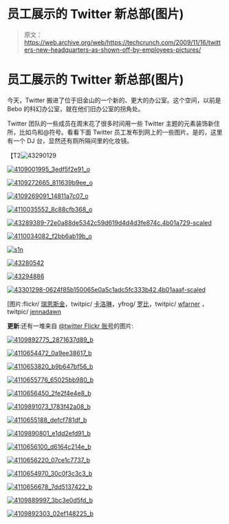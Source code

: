 # 员工展示的 Twitter 新总部(图片)

> 原文：<https://web.archive.org/web/https://techcrunch.com/2009/11/16/twitters-new-headquarters-as-shown-off-by-employees-pictures/>

# 员工展示的 Twitter 新总部(图片)

今天，Twitter 搬进了位于旧金山的一个新的、更大的办公室。这个空间，以前是 Bebo 的科幻办公室，就在他们旧办公室的拐角处。

Twitter 团队的一些成员在周末花了很多时间用一些 Twitter 主题的元素装饰新住所，比如鸟和@符号。看看下面 Twitter 员工发布到网上的一些图片。是的，这里有一个 DJ 台，显然还有厕所隔间里的化妆镜。

【T2![43290129](img/62d604b40453b35de33cc8cab9b9b0e9.png "43290129")

[![4109001995_3edf5f2e91_o](img/c1fd60bf931b5d800d36d8373f8c7dc6.png "4109001995_3edf5f2e91_o")](https://web.archive.org/web/20230219001150/https://techcrunch.com/wp-content/uploads/2009/11/4109001995_3edf5f2e91_o.jpg)

[![4109272665_811639b9ee_o](img/5e97fb0ee49a6f747bc6254efe838c4b.png "4109272665_811639b9ee_o")](https://web.archive.org/web/20230219001150/https://techcrunch.com/wp-content/uploads/2009/11/4109272665_811639b9ee_o.jpg)

[![4109269091_14811a7c07_o](img/17f95be97f8915c898b09971a02b1d3e.png "4109269091_14811a7c07_o")](https://web.archive.org/web/20230219001150/https://techcrunch.com/wp-content/uploads/2009/11/4109269091_14811a7c07_o.jpg)

[![4110035552_8c88cfb368_o](img/eb0467628cd7fd0309ae8cfe27072cf4.png "4110035552_8c88cfb368_o")](https://web.archive.org/web/20230219001150/https://techcrunch.com/wp-content/uploads/2009/11/4110035552_8c88cfb368_o.jpg)

[![43289389-72e0a88de5342c59d619d4d4d3fe874c.4b01a729-scaled](img/888e07975f3ccccfd6db1e41c0869485.png "43289389-72e0a88de5342c59d619d4d4d3fe874c.4b01a729-scaled")](https://web.archive.org/web/20230219001150/https://techcrunch.com/wp-content/uploads/2009/11/43289389-72e0a88de5342c59d619d4d4d3fe874c.4b01a729-scaled.jpg)

[![4110034082_f2bb6ab19b_o](img/7c8840c8d97bb357c9ef790c648b4643.png "4110034082_f2bb6ab19b_o")](https://web.archive.org/web/20230219001150/https://techcrunch.com/wp-content/uploads/2009/11/4110034082_f2bb6ab19b_o.jpg)

[![s1n](img/15c8dad95010e9df27035a32911def09.png "s1n")](https://web.archive.org/web/20230219001150/https://techcrunch.com/wp-content/uploads/2009/11/s1n.jpg)

[![43280542](img/3a97d813f38f7263928c3c82b82827a0.png "43280542")](https://web.archive.org/web/20230219001150/https://techcrunch.com/wp-content/uploads/2009/11/43280542.jpg)

[![43294886](img/aafb3f94e6fce087071eb51c5f57a1e1.png "43294886")](https://web.archive.org/web/20230219001150/https://techcrunch.com/wp-content/uploads/2009/11/43294886.jpg)

[![43301298-0624f85b150065e0a5c1adc5fc333b42.4b01aaaf-scaled](img/c25793a22aa5cd44b60f82bd8c80335c.png "43301298-0624f85b150065e0a5c1adc5fc333b42.4b01aaaf-scaled")](https://web.archive.org/web/20230219001150/https://techcrunch.com/wp-content/uploads/2009/11/43301298-0624f85b150065e0a5c1adc5fc333b42.4b01aaaf-scaled.jpg)

[图片:flickr/ [瑞恩斯金](https://web.archive.org/web/20230219001150/http://www.flickr.com/photos/ryansking/sets/72157622816428160/)，twitpic/ [卡洛琳](https://web.archive.org/web/20230219001150/http://twitpic.com/photos/caroline)，yfrog/ [罗比](https://web.archive.org/web/20230219001150/http://img697.yfrog.com/i/s1n.jpg/)，twitpic/ [wfarner](https://web.archive.org/web/20230219001150/http://twitpic.com/pryjq) ，twitpic/ [jennadawn](https://web.archive.org/web/20230219001150/http://twitpic.com/ps3hu)

**更新**:还有一堆来自 [@twitter Flickr 账号](https://web.archive.org/web/20230219001150/http://www.flickr.com/photos/twitteroffice/sets/72157622693903079)的图片:

[![4109892775_2871637d89_b](img/c6f17e177f5b5093dd2bdda7922e25c2.png "4109892775_2871637d89_b")](https://web.archive.org/web/20230219001150/https://techcrunch.com/wp-content/uploads/2009/11/4109892775_2871637d89_b.jpeg)

[![4110654472_0a9ee38617_b](img/1a9ee320ba389ccbb25b93e04e6de18d.png "4110654472_0a9ee38617_b")](https://web.archive.org/web/20230219001150/https://techcrunch.com/wp-content/uploads/2009/11/4110654472_0a9ee38617_b.jpeg)

[![4110653820_b9b647bf56_b](img/4bdbac96549a7d0ee250fb3163d0fc5a.png "4110653820_b9b647bf56_b")](https://web.archive.org/web/20230219001150/https://techcrunch.com/wp-content/uploads/2009/11/4110653820_b9b647bf56_b.jpeg)

[![4110655776_65025bb980_b](img/182c3908e525f456789cdfbc496c09e2.png "4110655776_65025bb980_b")](https://web.archive.org/web/20230219001150/https://techcrunch.com/wp-content/uploads/2009/11/4110655776_65025bb980_b.jpeg)

[![4110656450_2fe2f4e4e8_b](img/2d1dfc86479839939acc95cffbb10c35.png "4110656450_2fe2f4e4e8_b")](https://web.archive.org/web/20230219001150/https://techcrunch.com/wp-content/uploads/2009/11/4110656450_2fe2f4e4e8_b.jpeg)

[![4109891073_1783f42a08_b](img/5182d79cb58f5c1f807364d8ed3cd039.png "4109891073_1783f42a08_b")](https://web.archive.org/web/20230219001150/https://techcrunch.com/wp-content/uploads/2009/11/4109891073_1783f42a08_b.jpeg)

[![4110655188_defcf781df_b](img/ec50122501ed7fe27f78cd9df050bfb5.png "4110655188_defcf781df_b")](https://web.archive.org/web/20230219001150/https://techcrunch.com/wp-content/uploads/2009/11/4110655188_defcf781df_b.jpeg)

[![4109890801_e1dd2efd91_b](img/0e8b8293dda80a62b34d824fe51f9976.png "4109890801_e1dd2efd91_b")](https://web.archive.org/web/20230219001150/https://techcrunch.com/wp-content/uploads/2009/11/4109890801_e1dd2efd91_b.jpeg)

[![4110656100_d6164c214e_b](img/c60ca05edf5cce5e8247682904f88f1e.png "4110656100_d6164c214e_b")](https://web.archive.org/web/20230219001150/https://techcrunch.com/wp-content/uploads/2009/11/4110656100_d6164c214e_b.jpeg)

[![4110656220_07ce1c7737_b](img/bf306d5fb959bfe563416b0912d777d0.png "4110656220_07ce1c7737_b")](https://web.archive.org/web/20230219001150/https://techcrunch.com/wp-content/uploads/2009/11/4110656220_07ce1c7737_b.jpeg)

[![4110654970_30c0f3c3c3_b](img/2068510cf1257923e6a8c4c4dc66b628.png "4110654970_30c0f3c3c3_b")](https://web.archive.org/web/20230219001150/https://techcrunch.com/wp-content/uploads/2009/11/4110654970_30c0f3c3c3_b.jpeg)

[![4110656678_7dd5137422_b](img/8d7bfb63ef167fe0cc9a5f4bd85ae21c.png "4110656678_7dd5137422_b")](https://web.archive.org/web/20230219001150/https://techcrunch.com/wp-content/uploads/2009/11/4110656678_7dd5137422_b.jpeg)

[![4109889997_3bc3e0d5fd_b](img/13c29c07167425818dc75f3c21700eb8.png "4109889997_3bc3e0d5fd_b")](https://web.archive.org/web/20230219001150/https://techcrunch.com/wp-content/uploads/2009/11/4109889997_3bc3e0d5fd_b.jpeg)

[![4109892303_02ef148225_b](img/9392e83e2eb1aedbb28a038b9b5d71fe.png "4109892303_02ef148225_b")](https://web.archive.org/web/20230219001150/https://techcrunch.com/wp-content/uploads/2009/11/4109892303_02ef148225_b.jpeg)